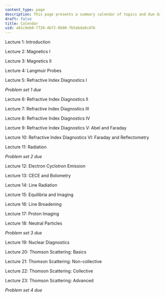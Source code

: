```yaml
---
content_type: page
description: This page presents a summary calendar of topics and due dates.
draft: false
title: Calendar
uid: a81c8eb0-7720-4bf2-8b00-fb5abda8cd76
---
```

Lecture 1: Introduction

Lecture 2: Magnetics I

Lecture 3: Magnetics II

Lecture 4: Langmuir Probes

Lecture 5: Refractive Index Diagnostics I

*Problem set 1 due*

Lecture 6: Refractive Index Diagnostics II

Lecture 7: Refractive Index Diagnostics III

Lecture 8: Refractive Index Diagnostics IV

Lecture 9: Refractive Index Diagnostics V: Abel and Faraday

Lecture 10: Refractive Index Diagnostics VI: Faraday and Reflectometry

Lecture 11: Radiation

*Problem set 2 due*

Lecture 12: Electron Cyclotron Emission

Lecture 13: CECE and Bolometry

Lecture 14: Line Radiation

Lecture 15: Equilibria and Imaging

Lecture 16: Line Broadening

Lecture 17: Proton Imaging

Lecture 18: Neutral Particles

*Problem set 3 due*

Lecture 19: Nuclear Diagnostics

Lecture 20: Thomson Scattering: Basics

Lecture 21: Thomson Scattering: Non-collective

Lecture 22: Thomson Scattering: Collective

Lecture 23: Thomson Scattering: Advanced

*Problem set 4 due*